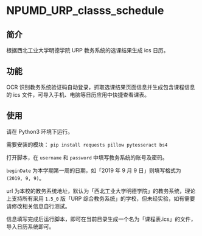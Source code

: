 # NPUMD_URP_classs_schedule

## 简介

根据西北工业大学明德学院 URP 教务系统的选课结果生成 ics 日历。

## 功能

OCR 识别教务系统验证码自动登录，抓取选课结果页面信息并生成包含课程信息的 ics 文件，可导入手机、电脑等日历应用中快捷查看课表。

## 使用

请在 Python3 环境下运行。

需要安装的模块：
`pip install requests pillow pytesseract bs4`

打开脚本，在 `username` 和 `password` 中填写教务系统的账号及密码。

`beginDate` 为本学期第一周的日期，如「2019 年 9 月 9 日」则填写格式为 `(2019, 9, 9)`。

url 为本校的教务系统地址，默认为「西北工业大学明德学院」的教务系统，理论上支持所有采用 `1.5_0` 版「URP 综合教务系统」的学校，但未经实验，如有需要请修改相关信息自行测试。

信息填写完成后运行脚本，即可在当前目录生成一个名为「课程表.ics」的文件，导入日历系统即可。
